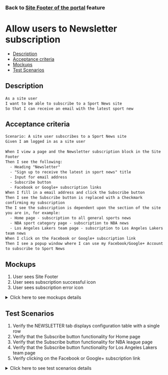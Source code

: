 ### Back to [Site Footer of the portal](../../) feature

# Allow users to Newsletter subscription

- [Description](#description)
- [Acceptance criteria](#acceptance-criteria)
- [Mockups](#mockups)
- [Test Scenarios](#test-scenarios)

## Description

    As a site user
    I want to be able to subscribe to a Sport News site
    So that I can receive an email with the latest sport new

## Acceptance criteria

    Scenario: A site user subscribes to a Sport News site
    Given I am logged in as a site user

    When I view a page and the Newsletter subscription block in the Site Footer
    Then I see the following:
      - Heading "Newsletter"
      - "Sign up to receive the latest in sport news" title
      - Input for email address
      - Subscribe button
      - Facebook or Google+ subscription links
    When I fill in a email address and click the Subscribe button
    Then I see the Subscribe button is replaced with a Checkmark confirming my subscription
    The I see the subscription is dependent upon the section of the site you are in, for example:
      - Home page - subscription to all general sports news
      - NBA sport category page - subscription to NBA news
      - Los Angeles Lakers team page - subscription to Los Angeles Lakers team news
    When I click on the Facebook or Google+ subscription link
    Then I see a popup window where I can use my Facebook/Google+ Account to subscribe to Sport News

## Mockups

1. User sees Site Footer
2. User sees subscription successful icon
3. User sees subscription error icon

<details>
  <summary>Click here to see mockups details</summary>

**1. User sees Site Footer:**

![Site Footer Screen](/products/sport_news_portal/web_application_features/site_footer/images/site_footer_contact_us.png)

**2. User sees subscription successful icon:**

![Subscription successful icon](/products/sport_news_portal/web_application_features/site_footer/images/subscribed_successfuly.png)

**3. User sees subscription error icon:**

![Subscription error icon](/products/sport_news_portal/web_application_features/site_footer/images/subscription_error.png)

</details>

## Test Scenarios

1. Verify the NEWSLETTER tab displays configuration table with a single row
2. Verify that the Subscribe button functionality for Home page
3. Verify that the Subscribe button functionality for NBA league page
4. Verify that the Subscribe button functionality for Los Angeles Lakers team page
5. Verify clicking on the Facebook or Google+ subscription link

<details>
  <summary>Click here to see test scenarios details</summary>

### **#1. Verify the NEWSLETTER tab displays configuration table with a single row**

|#|Steps|Expected Result
------|-------|----------
|1|Go to sport news site|
|2|Log in your user account|
|3|Examine NEWSLETTER tab table|The system displays configuration table with a single row:<br>- "Sign up to receive the  latest in sport news"
|4|Verify the input for the email address|"Sign up to receive the latest in sport news" form contains the input for the email address
|5|Verify Subscribe button|Subscribe button is present
|6|Verify the Facebook or Google+ sign up link|The Facebook or Google+ sign up link is present

### **#2. Verify that the Subscribe button functionality for Home page**

|#|Steps|Expected Result
------|-------|----------
|1|Go to sport news site|
|2|Log in your user account|User is navigating to Home page
|3|Examine "Sign up to receive the latest in sport news" in NEWSLETTER tab table|The system displays configuration table with a single row:<br>- "Sign up to receive the latest in sport news"
|4|Type your email address in the input for the email address|
|5|Click on Subscribe button|Subscribe button is replaced with a Checkmark confirming subscription
|6|Verify that you are subscribed to all general sports news|You are subscribed to all general sports news

### **#3. Verify that the Subscribe button functionality for NBA league page**

|#|Steps|Expected Result
------|-------|----------
|1|Go to sport news site|
|2|Log in your user account|User is navigating to Home page
|3|Navigate to NBA league page|
|4|Examine "Sign up to receive the latest in sport news" in NEWSLETTER tab table|The system displays configuration table with a single row:<br>- "Sign up to receive the latest in sport news"
|5|Type your email address in the input for the email address|
|6|Click on Subscribe button|Subscribe button is replaced with a Checkmark confirming subscription
|7|Verify that you are subscribed to NBA league news|You are subscribed to NBA league news

### **#4. Verify that the Subscribe button functionality for Los Angeles Lakers team page**

|#|Steps|Expected Result
------|-------|----------
|1|Go to sport news site|
|2|Log in your user account|User is navigating to Home page
|3|Navigate to Los Angeles Lakers team page|
|4|Examine "Sign up to receive the latest in sport news" in NEWSLETTER tab table|The system displays configuration table with a single row:<br>- "Sign up to receive the latest in sport news"
|5|Type your email address in the input for the email address|
|6|Click on Subscribe button|Subscribe button is replaced with a Checkmark confirming subscription
|7|Verify that you are subscribed to Los Angeles Lakers team news|You are subscribed to Los Angeles Lakers team news

### **#5. Verify clicking on the Facebook or Google+ subscription link**

|#|Steps|Expected Result
------|-------|----------
|1|Go to sport news site|
|2|Log in your user account|User is navigating to Home page
|3|Examine NEWSLETTER tab table|
|4|Click on the Facebook or Google+ sign up link|A popup window appears where Facebook/Google+ account can be used to subscribe to Sport News

</details>
